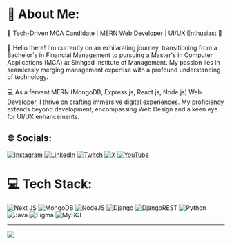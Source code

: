 # 💫 About Me:
🌟 Tech-Driven MCA Candidate | MERN Web Developer | UI/UX Enthusiast 🚀<br><br>👋 Hello there! I'm currently on an exhilarating journey, transitioning from a Bachelor's in Financial Management to pursuing a Master's in Computer Applications (MCA) at Sinhgad Institute of Management. My passion lies in seamlessly merging management expertise with a profound understanding of technology.<br><br>💻 As a fervent MERN (MongoDB, Express.js, React.js, Node.js) Web Developer, I thrive on crafting immersive digital experiences. My proficiency extends beyond development, encompassing Web Design and a keen eye for UI/UX enhancements.


## 🌐 Socials:
[![Instagram](https://img.shields.io/badge/Instagram-%23E4405F.svg?logo=Instagram&logoColor=white)](https://instagram.com/blockbusterandy) [![LinkedIn](https://img.shields.io/badge/LinkedIn-%230077B5.svg?logo=linkedin&logoColor=white)](https://linkedin.com/in/blockbusterandy) [![Twitch](https://img.shields.io/badge/Twitch-%239146FF.svg?logo=Twitch&logoColor=white)](https://twitch.tv/blockbusterandy) [![X](https://img.shields.io/badge/X-black.svg?logo=X&logoColor=white)](https://x.com/BlockbusterAndy) [![YouTube](https://img.shields.io/badge/YouTube-%23FF0000.svg?logo=YouTube&logoColor=white)](https://youtube.com/@blockbusterandy) 

# 💻 Tech Stack:
![Next JS](https://img.shields.io/badge/Next-black?style=for-the-badge&logo=next.js&logoColor=white) ![MongoDB](https://img.shields.io/badge/MongoDB-%234ea94b.svg?style=for-the-badge&logo=mongodb&logoColor=white) ![NodeJS](https://img.shields.io/badge/node.js-6DA55F?style=for-the-badge&logo=node.js&logoColor=white) ![Django](https://img.shields.io/badge/django-%23092E20.svg?style=for-the-badge&logo=django&logoColor=white) ![DjangoREST](https://img.shields.io/badge/DJANGO-REST-ff1709?style=for-the-badge&logo=django&logoColor=white&color=ff1709&labelColor=gray) ![Python](https://img.shields.io/badge/python-3670A0?style=for-the-badge&logo=python&logoColor=ffdd54) ![Java](https://img.shields.io/badge/java-%23ED8B00.svg?style=for-the-badge&logo=openjdk&logoColor=white) ![Figma](https://img.shields.io/badge/figma-%23F24E1E.svg?style=for-the-badge&logo=figma&logoColor=white) ![MySQL](https://img.shields.io/badge/mysql-4479A1.svg?style=for-the-badge&logo=mysql&logoColor=white)

---
[![](https://visitcount.itsvg.in/api?id=blockbusterandy&icon=5&color=9)](https://visitcount.itsvg.in)

<!-- Proudly created with GPRM ( https://gprm.itsvg.in ) -->
